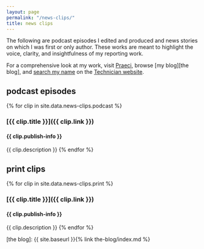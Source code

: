 ```yaml
---
layout: page
permalink: "/news-clips/"
title: news clips
---
```


The following are podcast episodes I edited and produced and news stories on which I was first or only author. These works are meant to highlight the voice, clarity, and insightfulness of my reporting work.

For a comprehensive look at my work, visit [Praeci], browse [my blog][the blog], and [search my name][Technician articles] on the [Technician website][Technician].

## podcast episodes

{% for clip in site.data.news-clips.podcast %}
### [{{ clip.title }}]({{ clip.link }})
#### {{ clip.publish-info }}
{{ clip.description }}
{% endfor %}

## print clips

{% for clip in site.data.news-clips.print %}
### [{{ clip.title }}]({{ clip.link }})
#### {{ clip.publish-info }}
{{ clip.description }}
{% endfor %}

[Praeci]: http://praeci.com
[Technician]: http://www.technicianonline.com
[Technician articles]: http://www.technicianonline.com/search/?f=html&q=carter+pape&c%5B0%5D=news%2A&s=start_time&sd=desc&l=10&t=article%2Ccollection%2Cvideo%2Cyoutube&nsa=eedition
[the blog]: {{ site.baseurl }}{% link the-blog/index.md %}